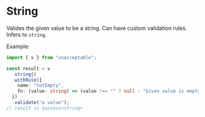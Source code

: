 # String

Valides the given value to be a string. Can have custom validation rules. Infers
to `string`.

Example:

```ts
import { v } from "unacceptable";

const result = v
  .string()
  .withRule({
    name: "notEmpty",
    fn: (value: string) => (value !== "" ? null : "Given value is empty"),
  })
  .validate("a value");
// result is Success<string>
```
